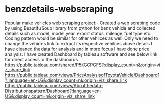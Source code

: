 # benzdetails-webscraping
Popular make vehicles web scraping project:-
Created a web scraping code by using BeautifulSoup library from python for benz vehicle and collected details such as model, model year, export status, mileage, fuel type etc.
Coding pattern would be similar for other vehilces as well. Only we need to change the vehicles link to extract its respective vehilces above details
I have cleaned the data for analysis and in more focus I have done price analysis.
I have created Dashboard by tableau software and see below link for direct access to the dashboards
https://public.tableau.com/shared/P5KGCPGFS?:display_count=n&:origin=viz_share_link
https://public.tableau.com/views/PriceAnalysisofToyotaVehicle/Dashboard1?:language=en-US&:display_count=n&:origin=viz_share_link
https://public.tableau.com/views/Aboutthedata-Distributionspattern/Dashboard?:language=en-US&:display_count=n&:origin=viz_share_link
